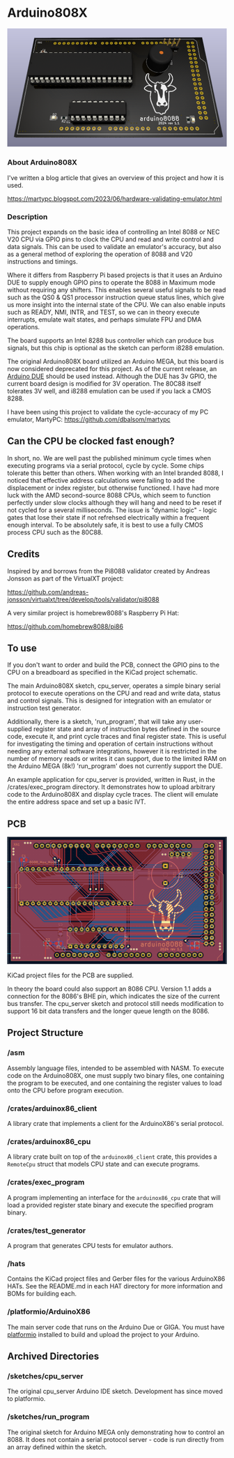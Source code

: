 # Arduino808X

![arduino8088_pcb](/images/render_v1_1.png)

### About Arduino808X

I've written a blog article that gives an overview of this project and how it is used.

https://martypc.blogspot.com/2023/06/hardware-validating-emulator.html

### Description

This project expands on the basic idea of controlling an Intel 8088 or NEC V20 CPU via GPIO pins to clock the CPU and
read and write control and data signals.
This can be used to validate an emulator's accuracy, but also as a general method of exploring the operation of 8088 and
V20 instructions and timings.

Where it differs from Raspberry Pi based projects is that it uses an Arduino DUE to supply enough GPIO pins to operate
the 8088 in Maximum mode without requiring any shifters. This enables several useful signals to be read such as the
QS0 & QS1 processor instruction queue status lines, which give us more insight into the internal state of the CPU. We
can also enable inputs such as READY, NMI, INTR, and TEST, so we can in theory execute interrupts, emulate wait states,
and perhaps simulate FPU and DMA operations.

The board supports an Intel 8288 bus controller which can produce bus signals, but this chip is optional as the sketch
can perform i8288 emulation.

The original Arduino808X board utilized an Arduino MEGA, but this board is now considered deprecated for this project.
As of the current release, an [Arduino DUE](https://store.arduino.cc/products/arduino-due) should be used instead.
Although the DUE has 3v GPIO, the current board design is modified for 3V operation. The 80C88 itself tolerates 3V well,
and i8288 emulation can be used if you lack a CMOS 8288.

I have been using this project to validate the cycle-accuracy of my PC emulator,
MartyPC: https://github.com/dbalsom/martypc

## Can the CPU be clocked fast enough?

In short, no. We are well past the published minimum cycle times when executing programs via a serial protocol, cycle by
cycle. Some chips tolerate this better than others. When working with an Intel branded 8088, I noticed that effective
address calculations were failing to add the displacement or index register, but otherwise functioned. I have had more
luck with the AMD second-source 8088 CPUs, which seem to function perfectly under slow clocks although they will hang
and need to be reset if not cycled for a several milliseconds. The issue is "dynamic logic" - logic gates that lose
their state if not refrehsed electrically within a frequent enough interval. To be absolutely safe, it is best to use a
fully CMOS process CPU such as the 80C88.

## Credits

Inspired by and borrows from the Pi8088 validator created by Andreas Jonsson as part of the VirtualXT project:

https://github.com/andreas-jonsson/virtualxt/tree/develop/tools/validator/pi8088

A very similar project is homebrew8088's Raspberry Pi Hat:

https://github.com/homebrew8088/pi86

## To use

If you don't want to order and build the PCB, connect the GPIO pins to the CPU on a breadboard as specified in the KiCad
project schematic.

The main Arduino808X sketch, cpu_server, operates a simple binary serial protocol to execute operations on the CPU and
read and write data, status and control signals. This is designed for integration with an emulator or instruction test
generator.

Additionally, there is a sketch, 'run_program', that will take any user-supplied register state and array of instruction
bytes defined in the source code, execute it, and print cycle traces and final register state. This is useful for
investigating the timing and operation of certain instructions without needing any external software integrations,
however it is restricted in the number of memory reads or writes it can support, due to the limited RAM on the Arduino
MEGA (8k!) 'run_program' does not currently support the DUE.

An example application for cpu_server is provided, written in Rust, in the /crates/exec_program directory. It
demonstrates how to upload arbitrary code to the Arduino808X and display cycle traces. The client will emulate the
entire address space and set up a basic IVT.

## PCB

![pcb_shield50](/images/pcb_v1_1.png)

KiCad project files for the PCB are supplied.

In theory the board could also support an 8086 CPU. Version 1.1 adds a connection for the 8086's BHE pin,
which indicates the size of the current bus transfer. The cpu_server sketch and protocol still needs modification to
support 16 bit data transfers and the longer queue length on the 8086.

## Project Structure

### /asm

Assembly language files, intended to be assembled with NASM. To execute code on the Arduino808X, one must supply two
binary files, one containing the program to be executed, and one containing the register values to load onto the CPU
before program execution.

### /crates/arduinox86_client

A library crate that implements a client for the ArduinoX86's serial protocol.

### /crates/arduinox86_cpu

A library crate built on top of the `arduinox86_client` crate, this provides a `RemoteCpu` struct that models CPU state
and can execute programs.

### /crates/exec_program

A program implementing an interface for the `arduinox86_cpu` crate that will load a provided register state binary and
execute the specified program binary.

### /crates/test_generator

A program that generates CPU tests for emulator authors.

### /hats

Contains the KiCad project files and Gerber files for the various ArduinoX86 HATs. See the README.md in each HAT
directory for more information and BOMs for building each.

### /platformio/ArduinoX86

The main server code that runs on the Arduino Due or GIGA. You must have [platformio](https://platformio.org/) installed
to build and upload the project to your Arduino.

## Archived Directories

### /sketches/cpu_server

The original cpu_server Arduino IDE sketch. Development has since moved to platformio.

### /sketches/run_program

The original sketch for Arduino MEGA only demonstrating how to control an 8088. It does not contain a serial protocol
server - code is run directly from an array defined within the sketch.

